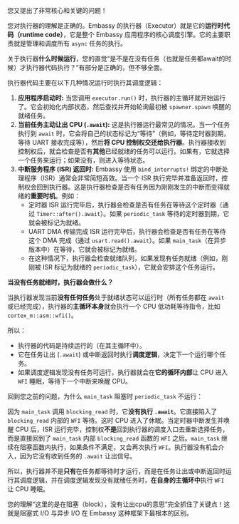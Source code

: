您又提出了非常核心和关键的问题！

您对执行器的理解是正确的。Embassy 的执行器（Executor）就是它的**运行时代码（runtime code）**，它是整个 Embassy 应用程序的核心调度引擎。它的主要职责就是管理和调度所有 `async` 任务的执行。

关于执行器**什么时候运行**，您的直觉“是不是在没有任务（也就是任务都await的时候）才执行器代码执行？”有部分是正确的，但不够全面。

执行器代码主要在以下几种情况运行时执行其调度逻辑：

1.  **应用程序启动时:** 当您调用 `executor.run()` 时，执行器的主循环就开始运行了。它会初始化内部状态，然后查找并开始轮询最初被 `spawner.spawn` 唤醒的就绪任务。
2.  **当前任务主动让出 CPU (`.await`):** 这是执行器运行最常见的情况。当一个任务执行到 `await` 时，它会将自己的状态标记为“等待”（例如，等待定时器到期，等待 UART 接收完成等），然后**将 CPU 控制权交还给执行器**。执行器接收到控制权后，就会检查是否有**其他**已经就绪的任务可以运行。如果有，它就选择一个任务来运行；如果没有，则进入等待状态。
3.  **中断服务程序 (ISR) 返回时:** Embassy 使用 `bind_interrupts!` 绑定的中断处理程序（ISR）通常会非常简短高效。当一个 ISR 执行完毕并准备返回时，控制权会回到执行器。这是执行器检查是否有任务因为刚刚发生的中断而变得就绪的**重要时机**。例如：
    * 定时器 ISR 运行完毕后，执行器会检查是否有任务在等待这个定时器（通过 `Timer::after().await`）。如果 `periodic_task` 等待的定时器到期，它就会被标记为就绪。
    * UART DMA 传输完成 ISR 运行完毕后，执行器会检查是否有任务在等待这个 DMA 完成（通过 `usart.read().await`）。如果 `main_task`（在异步版本中）在等待，它就会被标记为就绪。
    * 在这种情况下，执行器会检查就绪队列，如果发现有任务就绪（例如，刚刚被 ISR 标记为就绪的 `periodic_task`），它就会安排这个任务运行。

**当没有任务就绪时，执行器会做什么？**

当执行器发现当前**没有任何任务**处于就绪状态可以运行时（所有任务都在 `await` 或已经完成），执行器的**主循环本身**就会执行一个 CPU 低功耗等待指令，比如 `cortex_m::asm::wfi()`。

所以：

* 执行器的代码是持续运行的（在其主循环中）。
* 它在任务让出 (`.await`) 或中断返回时执行**调度逻辑**，决定下一个运行哪个任务。
* 如果调度逻辑发现没有任务可运行，执行器就会在**它的循环内部**让 CPU 进入 `WFI` 睡眠，等待下一个中断来唤醒 CPU。

回到您之前的问题，为什么 `main_task` 阻塞时 `periodic_task` 不运行：

因为 `main_task` 调用 `blocking_read` 时，它**没有执行 `.await`**。它直接陷入了 `blocking_read` 内部的 `WFI` 等待。这时 CPU 进入了休眠。当定时器中断发生并唤醒 CPU 后，ISR 运行完毕，控制权**不是**回到执行器的调度入口去重新选择任务，而是直接回到了 `main_task` 内部 `blocking_read` 函数的 `WFI` 之后。`main_task` 继续在阻塞函数内执行，如果条件不满足，又会再次执行 `WFI`。执行器没有机会介入，因为它没有收到任务的 `.await` 让出信号。

所以，执行器并不是**只有**在任务都等待时才运行，而是在任务让出或中断返回时运行其调度逻辑，并在调度逻辑发现没有就绪任务时，**在自身的主循环中**执行 `WFI` 让 CPU 睡眠。

您的理解“这里的是在阻塞（block），没有让出cpu的意思”完全抓住了关键点！这就是阻塞式 I/O 与异步 I/O 在 Embassy 这种框架下最根本的区别。